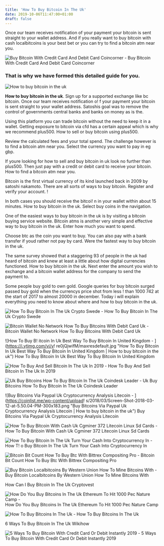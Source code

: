 ```yaml
---
title: 'How To Buy Bitcoin In The Uk'
date: 2019-10-06T11:47:00+01:00
draft: false
---
```


Once our team receives notification of your payment your bitcoin is sent straight to your wallet address. And if you really want to buy bitcoin with cash localbitcoins is your best bet or you can try to find a bitcoin atm near you.

![Buy Bitcoin With Credit Card And Debit Card Coincorner - ](https://www.coincorner.com/Images/HomePage/Bitcoin-Nodes-Light-Grey.png "Buy Bitcoin With Credit Card And Debit Card Coincorner | How to buy bitcoin in the uk") Buy Bitcoin With Credit Card And Debit Card Coincorner

### That is why we have formed this detailed guide for you.

![How to buy bitcoin in the uk](https://www.wikihow.com/images/2/2d/Buy-Bitcoins-Step-1-Version-5.jpg "How to buy bitcoin in the uk")

**How to buy bitcoin in the uk**. Sign up for a supported exchange like bc bitcoin. Once our team receives notification o! f your payment your bitcoin is sent straight to your wallet address. Satoshis goal was to remove the control of governments central banks and banks on money as is the.

Using this platform you can trade bitcoin without the need to keep it in a wallet. Getting exposure to bitcoin via cfd has a certain appeal which is why we recommend plus500. How to sell or buy bitcoin using plus500.

Review the calculated fees and your total spend. The challenge however is to find a bitcoin atm near you. Select the currency you want to pay in eg gbp.

If youre looking for how to sell and buy bitcoin in uk look no further than plus500. Then just pay with a credit or debit card to receive your bitcoin. How to find a bitcoin atm near you.

Bitcoin is the first virtual currency of its kind launched back in 2009 by satoshi nakamoto. There are all sorts of ways to buy bitcoin. Register and verify your account. !

In both cases you should receive the bitcoi! n in your wallet within about 15 minutes. How to buy bitcoin in the uk. Select buy coins in the navigation.

One of the easiest ways to buy bitcoin in the uk is by visiting a bitcoin buying service website. Bitcoin atms is another very simple and effective way to buy bitcoin in the uk. Enter how much you want to spend.

Choose btc as the coin you want to buy. You can also pay with a bank transfer if youd rather not pay by card. Were the fastest way to buy bitcoin in the uk.

The same survey showed that a staggering 93 of people in the uk had heard of bitcoin and knew at least a little about how digital currencies functioned. How to buy bitcoin in the uk. Next enter the amount you wish to exchange and a bitcoin wallet address for the company to send the payment to.

Some people buy gold to own gold. Google queries for buy bitcoin surged passed buy gold when the currencys price shot from less ! than 1000 742 at the start of 2017 to almost 20000 in december. Today i will explain everything you need to know about where and how to buy bitcoin in the uk.

![How To Buy Bitcoin In The Uk Crypto Swede - ](https://www.cryptoswede.com/wp-content/uploads/2018/11/uk-bitcoin.jpg "How To Buy Bitcoin In The Uk Crypto Swede | How to buy bitcoin in the uk") How To Buy Bitcoin In The Uk Crypto Swede

![Bitcoin Wallet No Network How To Buy Bitcoins With Debit Card Uk - ](https://sandbox.cryptopay.me/assets/hero-app-promo/android-cards-0f161abdba20f1a1afdc6270d15e7f6f8488884dfaaeacd1f1fd4dd74b5ce34d.png "Bitcoin Wallet No Network How To Buy Bitcoins With Debit Card Uk | How to buy bitcoin in the uk") Bitcoin Wallet No Network How To Buy Bitcoins With Debit Card Uk

![How To Buy B!   itcoin In Uk Best Way To Buy Bitcoin In United Kingdom - ](https://i.ytimg.com/vi/v!   re0jQjwifM/maxresdefault.jpg "How To Buy Bitcoin In Uk Best Way To Buy Bitcoin In United Kingdom | How to buy bitcoin in the uk") How To Buy Bitcoin In Uk Best Way To Buy Bitcoin In United Kingdom

![How To Buy And Sell Bitcoin In The Uk In 2019 - ](https://cimg.co/w/guides-attachments/1/5c9/a11c94cd0d.png "How To Buy And Sell Bitcoin In The Uk In 2019 | How to buy bitcoin in the uk") How To Buy And Sell Bitcoin In The Uk In 2019

![Uk Buy Bitcoins How To Buy Bitcoin In The Uk Coindesk Leader - ](https://qph.fs.quoracdn.net/main-qimg-b8dc4481fc30a581500dc53f75f7b1d4 "Uk Buy Bitcoins How To Buy Bitcoin In The Uk Coindesk Leader | How to buy bitcoin in the uk") Uk Buy Bitcoins How To Buy Bitcoin In The Uk Coindesk Leader

![Buy Bitcoins Via Paypal Uk Cryptocurrency Analysis Litecoin - ](https://coinlist.me/wp-content/upload!   s/2018/03/Screen-Shot-2018-03-12-at-5.50.04-PM-300x183.png "Buy Bitcoins Via Paypal Uk Cryptocurrency Analysis Litecoin | How to buy bitcoin in the uk") Buy Bitcoins Via Paypal Uk Cryptocurrency Analysis Litecoin

![How To Buy Bitcoin With Cash Uk Cgminer 372 Litecoin Linux Sd Cards - ](https://i.imgur.com/Y8VEUUF.png "How To Buy Bitcoin With Cash Uk Cgminer 372 Litecoin Linux Sd Cards | How to buy bitcoin in the uk") How To Buy Bitcoin With Cash Uk Cgminer 372 Litecoin Linux Sd Cards

![How To Buy Bitcoin In The Uk Turn Your Cash Into Cryptocurrency In - ](https://cdn1.alphr.com/sites/alphr/files/styles/16x9_480/public/2017/05/how_to_buy_bitcoins_2017.jpg?itok=1be6AdDJ&timestamp=1494499151 "How To Buy Bitcoin In The Uk Turn You!   r Cash Into Cryptocurrency In | How to buy bitcoin in the uk") How T! o Buy Bitcoin In The Uk Turn Your Cash Into Cryptocurrency In

![Bitcoin Bit Count How To Buy Btc With Bittrex Compositing Pro - ](https://i0.wp.com/investingengineer.com/wp-content/uploads/2017/09/bittrex-withdrawbtc.png?resize\\u003d568,395 "Bitcoin Bit Count How To Buy Btc With Bittrex Compositing Pro | How to buy bitcoin in the uk") Bitcoin Bit Count How To Buy Btc With Bittrex Compositing Pro

![Buy Bitcoin Localbitcoins By Western Union How To Mine Bitcoins With - ](https://i2.wp.com/cryptutorials.com/wp-content/uploads/2019/03/how-to-buy-bitcoin-how-to-sell-bitcoin-on-localbitcoins_com.jpg?resize\u003d1280,640\u0026ssl\u003d1 "Buy Bitcoin Localbitcoins By Western Union How To Mine Bitcoins With | How to buy bitcoin in the uk") Buy Bitcoin Localbitcoins By Western Union How To Mine Bitcoins With

How Can I Buy Bitcoin In The Uk Cryptovest

![How Do You Buy Bitcoins In The Uk Ethereum To Hit 1000 Pec Nature Camp - ](http://static2.uk.businessinsider.com/image/5abca00c7708e93f4c4ed74c-480/ethereum.jpg "How Do You Buy Bitcoins In The Uk Ethereum To Hit 1000 Pec Nature Camp | How to buy bitcoin in the uk") How Do You Buy Bitcoins In The Uk Ethereum To Hit 1000 Pec Nature Camp

![How To Buy Bitcoins In The Uk - ](https://i.ytimg.com/vi/6AiDTuWnpU4/maxresdefault.jpg "How To Buy Bitcoins In The Uk | How to buy bitcoin in the uk") How To Buy Bitcoins In The Uk

6 Ways To Buy Bitcoin In The Uk Wikihow

![5 Ways To Buy Bitcoin With Credit Card Or Debit Instantly 2019 - ](https://www.buybitcoinworldwide.com/img/goodicons/cctop.png "5 Ways To Buy Bitcoin With Credit Card Or Debit Instantly 2019 | How to buy bitcoin in the uk") 5 Ways To Buy Bitcoin With Credit Card Or Debit Instantly 2019